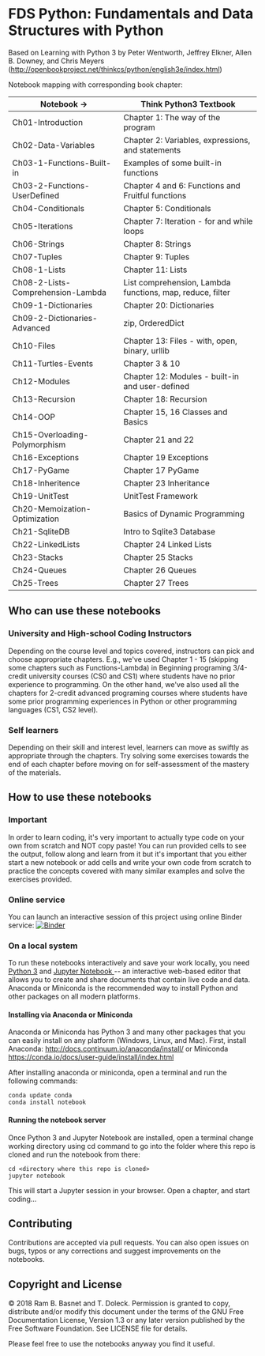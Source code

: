 # FDS Python: Fundamentals and Data Structures with Python

Based on Learning with Python 3 by Peter Wentworth, Jeffrey Elkner, Allen B. Downey, and Chris Meyers 
(http://openbookproject.net/thinkcs/python/english3e/index.html)

Notebook mapping with corresponding book chapter:

| Notebook -> | Think Python3 Textbook |
| ------------|-------|
| Ch01-Introduction | Chapter 1: The way of the program |
| Ch02-Data-Variables | Chapter 2: Variables, expressions, and statements |
| Ch03-1-Functions-Built-in | Examples of some built-in functions |
| Ch03-2-Functions-UserDefined | Chapter 4 and 6: Functions and Fruitful functions |              
| Ch04-Conditionals | Chapter 5: Conditionals |
| Ch05-Iterations | Chapter 7: Iteration - for and while loops |
| Ch06-Strings | Chapter 8: Strings |
| Ch07-Tuples | Chapter 9: Tuples |
| Ch08-1-Lists | Chapter 11: Lists |
| Ch08-2-Lists-Comprehension-Lambda | List comprehension, Lambda functions, map, reduce, filter |
| Ch09-1-Dictionaries| Chapter 20: Dictionaries |
| Ch09-2-Dictionaries-Advanced | zip, OrderedDict |               
| Ch10-Files | Chapter 13: Files - with, open, binary, urllib |
| Ch11-Turtles-Events | Chapter 3 & 10 |
| Ch12-Modules | Chapter 12: Modules - built-in and user-defined |            
| Ch13-Recursion | Chapter 18: Recursion
| Ch14-OOP | Chapter 15, 16 Classes and Basics      
| Ch15-Overloading-Polymorphism | Chapter 21 and 22 | 
| Ch16-Exceptions | Chapter 19 Exceptions
| Ch17-PyGame | Chapter 17 PyGame
| Ch18-Inheritence | Chapter 23 Inheritance |
| Ch19-UnitTest | UnitTest Framework |
| Ch20-Memoization-Optimization | Basics of Dynamic Programming |
| Ch21-SqliteDB | Intro to Sqlite3 Database |
| Ch22-LinkedLists | Chapter 24 Linked Lists |
| Ch23-Stacks | Chapter 25 Stacks |
| Ch24-Queues | Chapter 26 Queues |
| Ch25-Trees | Chapter 27 Trees |


## Who can use these notebooks

### University and High-school Coding Instructors

Depending on the course level and topics covered, instructors can pick and choose appropriate chapters. E.g., we've used Chapter 1 - 15 (skipping some chapters such as Functions-Lambda) in Beginning programing 3/4-credit university courses (CS0 and CS1) where students have no prior experience to programming. On the other hand, we've also used all the chapters for 2-credit advanced programing courses where students have some prior programming experiences in Python or other programming languages (CS1, CS2 level).

### Self learners

Depending on their skill and interest level, learners can move as swiftly as appropriate through the chapters. Try solving some exercises towards the end of each chapter before moving on for self-assessment of the mastery of the materials.

## How to use these notebooks

### Important

In order to learn coding, it's very important to actually type code on your own from scratch and NOT copy paste! You can run provided cells to see the output, follow along and learn from it but it's important that you either start a new notebook or add cells and write your own code from scratch to practice the concepts covered with many similar examples and solve the exercises provided.

### Online service

You can launch an interactive session of this project using online Binder service:
[![Binder](https://mybinder.org/badge_logo.svg)](https://mybinder.org/v2/gh/rambasnet/thinkpythonnotebooks/master)

### On a local system

To run these notebooks interactively and save your work locally, you need <a href="https://www.python.org/" target="_blank">Python 3</a> and <a href="http://jupyter.org/" target="_blank"> Jupyter Notebook </a> -- an interactive web-based editor that allows you to create and share documents that contain live code and data. Anaconda or Miniconda is the recommended way to install Python and other packages on all modern platforms.

#### Installing via Anaconda or Miniconda

Anaconda or Miniconda has Python 3 and many other packages that you can easily install on any platform (Windows, Linux, and Mac). First, install Anaconda: http://docs.continuum.io/anaconda/install/ or Miniconda https://conda.io/docs/user-guide/install/index.html

After installing anaconda or miniconda, open a terminal and run the following commands:

    conda update conda
    conda install notebook

#### Running the notebook server

Once Python 3 and Jupyter Notebook are installed, open a terminal change working directory using cd command to go into the folder where this repo is cloned and run the notebook from there:

    cd <directory where this repo is cloned>
    jupyter notebook

This will start a Jupyter session in your browser. Open a chapter, and start coding...

## Contributing

Contributions are accepted via pull requests. You can also open issues on bugs, typos or any corrections and suggest improvements on the notebooks.

## Copyright and License

&copy; 2018 Ram B. Basnet and T. Doleck. Permission is granted to copy, distribute and/or modify this document
under the terms of the GNU Free Documentation License, Version 1.3
or any later version published by the Free Software Foundation. See LICENSE file for details.

Please feel free to use the notebooks anyway you find it useful.
